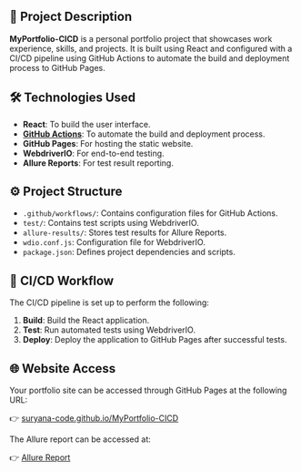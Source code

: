 ## 🧾 Project Description

**MyPortfolio-CICD** is a personal portfolio project that showcases work experience, skills, and projects. It is built using React and configured with a CI/CD pipeline using GitHub Actions to automate the build and deployment process to GitHub Pages.

## 🛠️ Technologies Used

- **React**: To build the user interface.
- [**GitHub Actions**](https://suryana-code.github.io/MyPortfolio-CICD/#suites/90ed9ec3cc79190f4344534f068e4bd7/51d77a4392594df7/): To automate the build and deployment process.
- **GitHub Pages**: For hosting the static website.
- **WebdriverIO**: For end-to-end testing.
- **Allure Reports**: For test result reporting.

## ⚙️ Project Structure

- `.github/workflows/`: Contains configuration files for GitHub Actions.
- `test/`: Contains test scripts using WebdriverIO.
- `allure-results/`: Stores test results for Allure Reports.
- `wdio.conf.js`: Configuration file for WebdriverIO.
- `package.json`: Defines project dependencies and scripts.

## 🔄 CI/CD Workflow

The CI/CD pipeline is set up to perform the following:

1. **Build**: Build the React application.
2. **Test**: Run automated tests using WebdriverIO.
3. **Deploy**: Deploy the application to GitHub Pages after successful tests.

## 🌐 Website Access

Your portfolio site can be accessed through GitHub Pages at the following URL:

👉 [suryana-code.github.io/MyPortfolio-CICD](https://suryana-code.github.io/MyPortfolio-CICD/)

The Allure report can be accessed at:

👉 [Allure Report](https://suryana-code.github.io/MyPortfolio-CICD/#suites/90ed9ec3cc79190f4344534f068e4bd7/51d77a4392594df7/)
